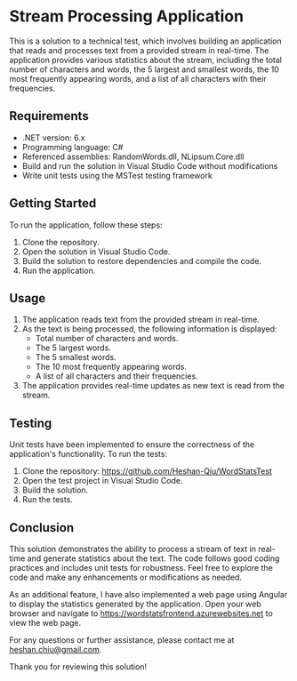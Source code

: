 # Stream Processing Application

This is a solution to a technical test, which involves building an application that reads and processes text from a provided stream in real-time. The application provides various statistics about the stream, including the total number of characters and words, the 5 largest and smallest words, the 10 most frequently appearing words, and a list of all characters with their frequencies.

## Requirements

- .NET version: 6.x
- Programming language: C#
- Referenced assemblies: RandomWords.dll, NLipsum.Core.dll
- Build and run the solution in Visual Studio Code without modifications
- Write unit tests using the MSTest testing framework

## Getting Started

To run the application, follow these steps:

1. Clone the repository.
2. Open the solution in Visual Studio Code.
3. Build the solution to restore dependencies and compile the code.
4. Run the application.

## Usage

1. The application reads text from the provided stream in real-time.
2. As the text is being processed, the following information is displayed:
   - Total number of characters and words.
   - The 5 largest words.
   - The 5 smallest words.
   - The 10 most frequently appearing words.
   - A list of all characters and their frequencies.
3. The application provides real-time updates as new text is read from the stream.

## Testing

Unit tests have been implemented to ensure the correctness of the application's functionality. To run the tests:

1. Clone the repository: https://github.com/Heshan-Qiu/WordStatsTest
2. Open the test project in Visual Studio Code.
3. Build the solution.
4. Run the tests.

## Conclusion

This solution demonstrates the ability to process a stream of text in real-time and generate statistics about the text. The code follows good coding practices and includes unit tests for robustness. Feel free to explore the code and make any enhancements or modifications as needed.

As an additional feature, I have also implemented a web page using Angular to display the statistics generated by the application. Open your web browser and navigate to https://wordstatsfrontend.azurewebsites.net to view the web page.

For any questions or further assistance, please contact me at heshan.chiu@gmail.com.

Thank you for reviewing this solution!
